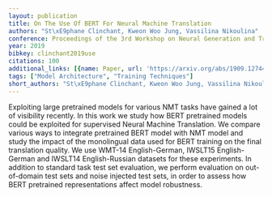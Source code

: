 ```yaml
---
layout: publication
title: On The Use Of BERT For Neural Machine Translation
authors: "St\xE9phane Clinchant, Kweon Woo Jung, Vassilina Nikoulina"
conference: Proceedings of the 3rd Workshop on Neural Generation and Translation
year: 2019
bibkey: clinchant2019use
citations: 100
additional_links: [{name: Paper, url: 'https://arxiv.org/abs/1909.12744'}]
tags: ["Model Architecture", "Training Techniques"]
short_authors: "St\xE9phane Clinchant, Kweon Woo Jung, Vassilina Nikoulina"
---
```

Exploiting large pretrained models for various NMT tasks have gained a lot of
visibility recently. In this work we study how BERT pretrained models could be
exploited for supervised Neural Machine Translation. We compare various ways to
integrate pretrained BERT model with NMT model and study the impact of the
monolingual data used for BERT training on the final translation quality. We
use WMT-14 English-German, IWSLT15 English-German and IWSLT14 English-Russian
datasets for these experiments. In addition to standard task test set
evaluation, we perform evaluation on out-of-domain test sets and noise injected
test sets, in order to assess how BERT pretrained representations affect model
robustness.